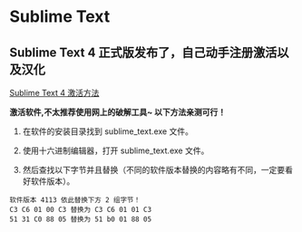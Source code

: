 # Sublime Text

## Sublime Text 4 正式版发布了，自己动手注册激活以及汉化

[Sublime Text 4 激活方法](https://51.ruyo.net/17264.html)

**激活软件,不太推荐使用网上的破解工具~  以下方法亲测可行！**

1. 在软件的安装目录找到 sublime_text.exe 文件。

2. 使用十六进制编辑器，打开 sublime_text.exe 文件。

3. 然后查找以下字节并且替换（不同的软件版本替换的内容略有不同，一定要看好软件版本）。

```
软件版本 4113 依此替换下方 2 组字节！
C3 C6 01 00 C3 替换为 C3 C6 01 01 C3
51 31 C0 88 05 替换为 51 b0 01 88 05
```
